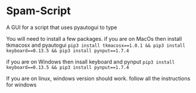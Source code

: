 # Spam-Script
A GUI for a script that uses pyautogui to type

You will need to install a few packages.
if you are on MacOs then install tkmacosx and pyautogui
```pip3 install tkmacosx==1.0.1 && pip3 install keyboard==0.13.5 && pip3 install pynput==1.7.4```

if you are on Windows then insall keyboard and pynput
```pip3 install keyboard==0.13.5 && pip3 install pynput==1.7.4```

If you are on linux, windows version should work.
follow all the instructions for windows
